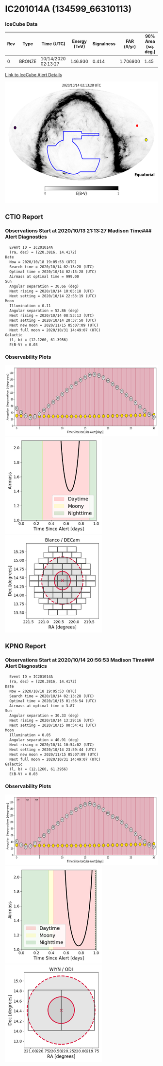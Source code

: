 # IC201014A (134599_66310113)

### IceCube Data

| Rev | Type | Time (UTC) | Energy (TeV) | Signalness | FAR (#/yr) | 90% Area (sq. deg.) |
| --- | --- | --- | --- | --- | --- | --- |
| 0 | BRONZE | 10/14/2020  02:13:27 | 146.930 | 0.414 | 1.706900 | 1.45 |

[Link to IceCube Alert Details](https://gcn.gsfc.nasa.gov/gcn/notices_amon_g_b/134599_66310113.amon)

<a href="https://rmorgan10.github.io/AlertMonitoring/IC201014A/CTIO_skymap.png" target="_blank">
  <img src="CTIO_skymap.png" alt="CTIO Skymap" style="width:700px;height:400px;">
</a>


## CTIO Report

### Observations Start at 2020/10/13 21:13:27 Madison Time### Alert Diagnostics

```Event
  Event ID = IC201014A
  (ra, dec) = (220.3816, 14.4172)
Date
  Now = 2020/10/18 19:05:53 (UTC)
  Search time = 2020/10/14 02:13:28 (UTC)
  Optimal time = 2020/10/14 02:13:28 (UTC)
  Airmass at optimal time = 999.00
Sun
  Angular separation = 30.66 (deg)
  Next rising = 2020/10/14 10:05:18 (UTC)
  Next setting = 2020/10/14 22:53:19 (UTC)
Moon
  Illumination = 0.11
  Angular separation = 52.86 (deg)
  Next rising = 2020/10/14 08:53:13 (UTC)
  Next setting = 2020/10/14 20:37:50 (UTC)
  Next new moon = 2020/11/15 05:07:09 (UTC)
  Next full moon = 2020/10/31 14:49:07 (UTC)
Galactic
  (l, b) = (12.1260, 61.3956)
  E(B-V) = 0.03
```
### Observability Plots

<a href="https://rmorgan10.github.io/AlertMonitoring/IC201014A/CTIO_forecast.png" target="_blank">
  <img src="CTIO_forecast.png" alt="CTIO Forecast" style="width:700px;height:233px;">
</a>

<a href="https://rmorgan10.github.io/AlertMonitoring/IC201014A/CTIO_airmass.png" target="_blank">
  <img src="CTIO_airmass.png" alt="CTIO Airmass" style="width:320px;height:320px;">
</a>
<a href="https://rmorgan10.github.io/AlertMonitoring/IC201014A/CTIO_fov.png" target="_blank">
  <img src="CTIO_fov.png" alt="CTIO FoV" style="width:320px;height:320px;">
</a>


## KPNO Report

### Observations Start at 2020/10/14 20:56:53 Madison Time### Alert Diagnostics

```Event
  Event ID = IC201014A
  (ra, dec) = (220.3816, 14.4172)
Date
  Now = 2020/10/18 19:05:53 (UTC)
  Search time = 2020/10/14 02:13:28 (UTC)
  Optimal time = 2020/10/15 01:56:54 (UTC)
  Airmass at optimal time = 3.87
Sun
  Angular separation = 30.33 (deg)
  Next rising = 2020/10/14 13:29:16 (UTC)
  Next setting = 2020/10/15 00:54:41 (UTC)
Moon
  Illumination = 0.05
  Angular separation = 40.91 (deg)
  Next rising = 2020/10/14 10:54:02 (UTC)
  Next setting = 2020/10/14 23:59:44 (UTC)
  Next new moon = 2020/11/15 05:07:09 (UTC)
  Next full moon = 2020/10/31 14:49:07 (UTC)
Galactic
  (l, b) = (12.1260, 61.3956)
  E(B-V) = 0.03
```
### Observability Plots

<a href="https://rmorgan10.github.io/AlertMonitoring/IC201014A/KPNO_forecast.png" target="_blank">
  <img src="KPNO_forecast.png" alt="KPNO Forecast" style="width:700px;height:233px;">
</a>

<a href="https://rmorgan10.github.io/AlertMonitoring/IC201014A/KPNO_airmass.png" target="_blank">
  <img src="KPNO_airmass.png" alt="KPNO Airmass" style="width:320px;height:320px;">
</a>
<a href="https://rmorgan10.github.io/AlertMonitoring/IC201014A/KPNO_fov.png" target="_blank">
  <img src="KPNO_fov.png" alt="KPNO FoV" style="width:320px;height:320px;">
</a>

